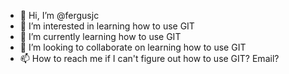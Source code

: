 - 👋 Hi, I’m @fergusjc
- 👀 I’m interested in learning how to use GIT
- 🌱 I’m currently learning how to use GIT
- 💞️ I’m looking to collaborate on learning how to use GIT
- 📫 How to reach me if I can't figure out how to use GIT? Email?

<!---
fergusjc/fergusjc is a ✨ special ✨ repository because its `README.md` (this file) appears on your GitHub profile.
You can click the Preview link to take a look at your changes.
--->
